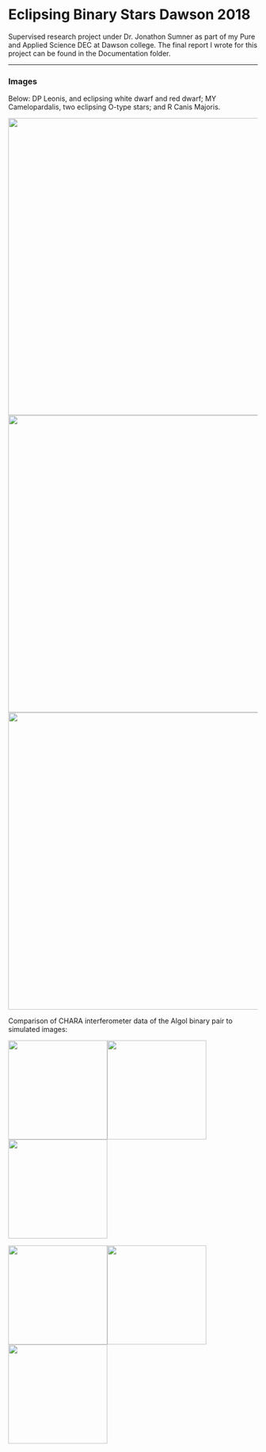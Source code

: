 # Eclipsing Binary Stars Dawson 2018

Supervised research project under Dr. Jonathon Sumner as part of my Pure and Applied Science DEC at Dawson college. The final report I wrote for this project can be found in the Documentation folder.

---

### Images
Below: DP Leonis, and eclipsing white dwarf and red dwarf; MY Camelopardalis, two eclipsing O-type stars; and R Canis Majoris.

<img src="../master/Documentation/img/DPLeonis.gif" width="600">
<img src="../master/Documentation/img/MYCamelopardalis.gif" width="600">
<img src="../master/Documentation/img/RCanisMajoris.gif" width="600">

Comparison of CHARA interferometer data of the Algol binary pair to simulated images:

<img src="../master/Documentation/img/img1b.png" width="200" height="200"><img src="../master/Documentation/img/img2b.png" width="200" height="200"><img src="../master/Documentation/img/img3b.png" width="200" height="200">

<img src="../master/Documentation/img/img1.png" width="200" height="200"><img src="../master/Documentation/img/img2.png" width="200" height="200"><img src="../master/Documentation/img/img3.png" width="200" height="200">
